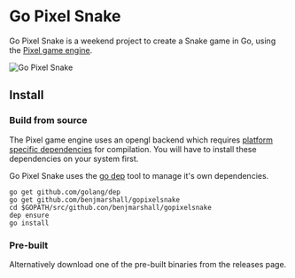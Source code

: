 # Go Pixel Snake

Go Pixel Snake is a weekend project to create a Snake game in Go, using the [Pixel game engine](https://github.com/faiface/pixel).

![Go Pixel Snake](resources/scheenshot.png)

## Install
### Build from source
The Pixel game engine uses an opengl backend which requires [platform specific dependencies](https://github.com/faiface/pixel#requirements) for compilation. You will have to install these dependencies on your system first.

Go Pixel Snake uses the [go dep](https://github.com/golang/dep) tool to manage it's own dependencies.
```
go get github.com/golang/dep
go get github.com/benjmarshall/gopixelsnake
cd $GOPATH/src/github.con/benjmarshall/gopixelsnake
dep ensure
go install
```
### Pre-built
Alternatively download one of the pre-built binaries from the releases page.
